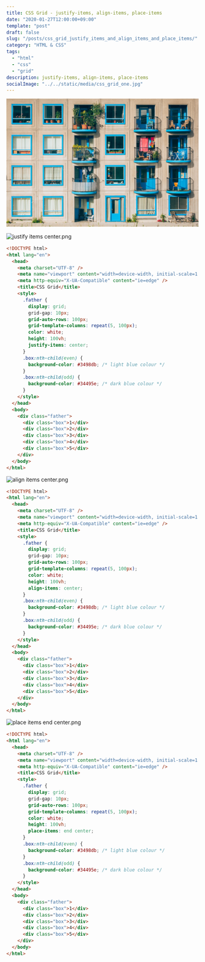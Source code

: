 ```yaml
---
title: CSS Grid - justify-items, align-items, place-items
date: "2020-01-27T12:00:00+09:00"
template: "post"
draft: false
slug: "/posts/css_grid_justify_items_and_align_items_and_place_items/"
category: "HTML & CSS"
tags:
  - "html"
  - "css"
  - "grid"
description: justify-items, align-items, place-items
socialImage: "../../static/media/css_grid_one.jpg"
---
```


<img src="../../static/media/css_grid_one.jpg">

![justify items center.png](https://images.velog.io/post-images/qkrcndtlr123/606579e0-40db-11ea-9bd2-93871bb104c4/justify-items-center.png)

```html
<!DOCTYPE html>
<html lang="en">
  <head>
    <meta charset="UTF-8" />
    <meta name="viewport" content="width=device-width, initial-scale=1.0" />
    <meta http-equiv="X-UA-Compatible" content="ie=edge" />
    <title>CSS Grid</title>
    <style>
      .father {
        display: grid;
        grid-gap: 10px;
        grid-auto-rows: 100px;
        grid-template-columns: repeat(5, 100px);
        color: white;
        height: 100vh;
        justify-items: center;
      }
      .box:nth-child(even) {
        background-color: #3498db; /* light blue colour */
      }
      .box:nth-child(odd) {
        background-color: #34495e; /* dark blue colour */
      }
    </style>
  </head>
  <body>
    <div class="father">
      <div class="box">1</div>
      <div class="box">2</div>
      <div class="box">3</div>
      <div class="box">4</div>
      <div class="box">5</div>
    </div>
  </body>
</html>
```

![align items center.png](https://images.velog.io/post-images/qkrcndtlr123/6c8f5650-40db-11ea-9c20-43c7dac52886/align-items-center.png)

```html
<!DOCTYPE html>
<html lang="en">
  <head>
    <meta charset="UTF-8" />
    <meta name="viewport" content="width=device-width, initial-scale=1.0" />
    <meta http-equiv="X-UA-Compatible" content="ie=edge" />
    <title>CSS Grid</title>
    <style>
      .father {
        display: grid;
        grid-gap: 10px;
        grid-auto-rows: 100px;
        grid-template-columns: repeat(5, 100px);
        color: white;
        height: 100vh;
        align-items: center;
      }
      .box:nth-child(even) {
        background-color: #3498db; /* light blue colour */
      }
      .box:nth-child(odd) {
        background-color: #34495e; /* dark blue colour */
      }
    </style>
  </head>
  <body>
    <div class="father">
      <div class="box">1</div>
      <div class="box">2</div>
      <div class="box">3</div>
      <div class="box">4</div>
      <div class="box">5</div>
    </div>
  </body>
</html>
```

![place items end center.png](https://images.velog.io/post-images/qkrcndtlr123/772f5e70-40db-11ea-9c20-43c7dac52886/place-items-end-center.png)

```html
<!DOCTYPE html>
<html lang="en">
  <head>
    <meta charset="UTF-8" />
    <meta name="viewport" content="width=device-width, initial-scale=1.0" />
    <meta http-equiv="X-UA-Compatible" content="ie=edge" />
    <title>CSS Grid</title>
    <style>
      .father {
        display: grid;
        grid-gap: 10px;
        grid-auto-rows: 100px;
        grid-template-columns: repeat(5, 100px);
        color: white;
        height: 100vh;
        place-items: end center;
      }
      .box:nth-child(even) {
        background-color: #3498db; /* light blue colour */
      }
      .box:nth-child(odd) {
        background-color: #34495e; /* dark blue colour */
      }
    </style>
  </head>
  <body>
    <div class="father">
      <div class="box">1</div>
      <div class="box">2</div>
      <div class="box">3</div>
      <div class="box">4</div>
      <div class="box">5</div>
    </div>
  </body>
</html>
```
